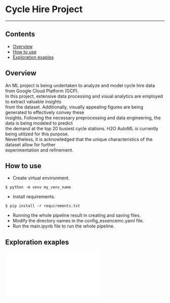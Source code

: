# **Cycle Hire Project**

---

## Contents
- [Overview](#Overview)
- [How to use](#How-to-use)
- [Exploration exaples](#Exploration-exaples)

## Overview
An ML project is being undertaken to analyze and model cycle hire data from Google Cloud Platform (GCP). \
In this project, extensive data processing and visual analytics are employed to extract valuable insights  \
from the dataset. Additionally, visually appealing figures are being generated to effectively convey these \
insights. Following the necessary preprocessing and data engineering, the data is being modeled to predict \
the demand at the top 20 busiest cycle stations. H2O AutoML is currently being utilized for this purpose. \
Nevertheless, it is acknowledged that the unique characteristics of the dataset allow for further \
experimentation and refinement.


## How to use

- Create virtual environment.
```
$ python -m venv my_venv_name
```
- Install requirements.
```
$ pip install -r requirements.txt
``` 
- Running the whole pipeline result in creating and saving files.
- Modify the directory names in the config_essencemc.yaml file.
- Run the main.ipynb file to run the whole pipeline.


## Exploration exaples

![Daily and Weekly Usage Distribution](Daily_and_weekly_usage_distribution.html)


  


